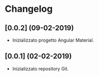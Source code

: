 # Changelog

## [0.0.2] (09-02-2019)
- Inizializzato progetto Angular Material.

## [0.0.1] (02-02-2019)
- Inizializzato repository Git.